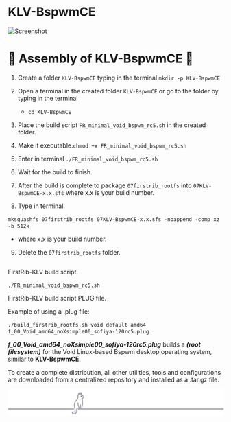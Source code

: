 # KLV-BspwmCE

![Screenshot](https://github.com/sofijacom/KLV-BspwmCE/assets/107557749/10b99097-9983-4832-acb9-e09236b3c9fc)


# 💟 Assembly of KLV-BspwmCE 💟

1) Create a folder `KLV-BspwmCE` typing in the terminal `mkdir -p KLV-BspwmCE`

2) Open a terminal in the created folder `KLV-BspwmCE` or go to the folder by typing in the terminal

   - `cd KLV-BspwmCE`

3) Place the build script  `FR_minimal_void_bspwm_rc5.sh` in the created folder.
   
4) Make it executable.`chmod +x FR_minimal_void_bspwm_rc5.sh`

5) Enter in terminal `./FR_minimal_void_bspwm_rc5.sh`

6) Wait for the build to finish.

7) After the build is complete to package `07firstrib_rootfs` into `07KLV-BspwmCE-x.x.sfs` where x.x is your build number.

8) Type in terminal.

```
mksquashfs 07firstrib_rootfs 07KLV-BspwmCE-x.x.sfs -noappend -comp xz -b 512k
```
  - where x.x is your build number.

9) Delete the `07firstrib_rootfs` folder.

##

FirstRib-KLV build script. 

```
./FR_minimal_void_bspwm_rc5.sh
```
FirstRib-KLV build script PLUG file.

Example of using a .plug file:

```
./build_firstrib_rootfs.sh void default amd64 f_00_Void_amd64_noXsimple00_sofiya-120rc5.plug
```

***f_00_Void_amd64_noXsimple00_sofiya-120rc5.plug***  builds a  ***(root filesystem)***  for the Void Linux-based Bspwm desktop operating system, similar to **KLV-BspwmCE**.

To create a complete distribution, all other utilities, tools and configurations are downloaded from a centralized repository and installed as a .tar.gz file.

<p align="center">	
  <img src="https://github.com/sofijacom/sofijacom/blob/main/gray0_ctp_on_line.svg?sanitize=true" />
</p>
